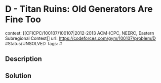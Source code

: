 # D - Titan Ruins: Old Generators Are Fine Too

contest: [[CFICPC/100107/100107|2012-2013 ACM-ICPC, NEERC, Eastern Subregional Contest]]
url: https://codeforces.com/gym/100107/problem/D
#Status/UNSOLVED
Tags: #

## Description

## Solution

